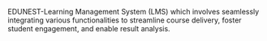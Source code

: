 EDUNEST-Learning Management System (LMS) which involves seamlessly integrating various functionalities to streamline course delivery, foster student engagement, and enable result analysis.

